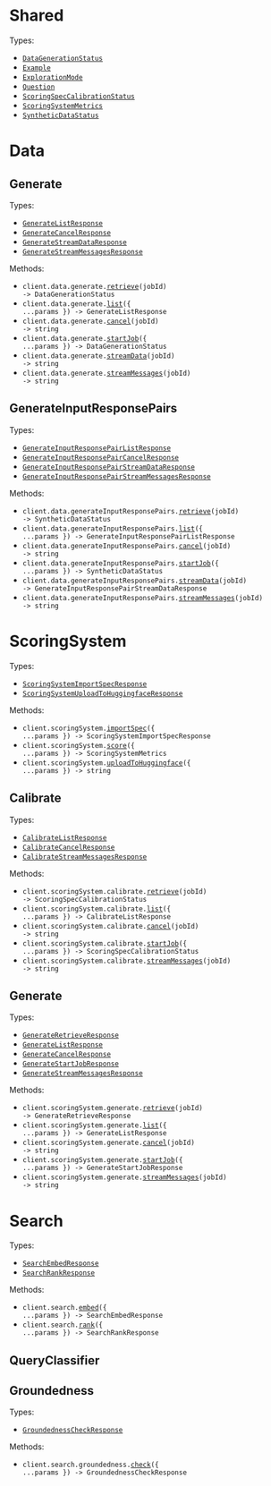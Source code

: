 # Shared

Types:

- <code><a href="./src/resources/shared.ts">DataGenerationStatus</a></code>
- <code><a href="./src/resources/shared.ts">Example</a></code>
- <code><a href="./src/resources/shared.ts">ExplorationMode</a></code>
- <code><a href="./src/resources/shared.ts">Question</a></code>
- <code><a href="./src/resources/shared.ts">ScoringSpecCalibrationStatus</a></code>
- <code><a href="./src/resources/shared.ts">ScoringSystemMetrics</a></code>
- <code><a href="./src/resources/shared.ts">SyntheticDataStatus</a></code>

# Data

## Generate

Types:

- <code><a href="./src/resources/data/generate.ts">GenerateListResponse</a></code>
- <code><a href="./src/resources/data/generate.ts">GenerateCancelResponse</a></code>
- <code><a href="./src/resources/data/generate.ts">GenerateStreamDataResponse</a></code>
- <code><a href="./src/resources/data/generate.ts">GenerateStreamMessagesResponse</a></code>

Methods:

- <code title="get /data/generate/{job_id}">client.data.generate.<a href="./src/resources/data/generate.ts">retrieve</a>(jobId) -> DataGenerationStatus</code>
- <code title="get /data/generate">client.data.generate.<a href="./src/resources/data/generate.ts">list</a>({ ...params }) -> GenerateListResponse</code>
- <code title="delete /data/generate/{job_id}">client.data.generate.<a href="./src/resources/data/generate.ts">cancel</a>(jobId) -> string</code>
- <code title="post /data/generate">client.data.generate.<a href="./src/resources/data/generate.ts">startJob</a>({ ...params }) -> DataGenerationStatus</code>
- <code title="get /data/generate/{job_id}/data">client.data.generate.<a href="./src/resources/data/generate.ts">streamData</a>(jobId) -> string</code>
- <code title="get /data/generate/{job_id}/messages">client.data.generate.<a href="./src/resources/data/generate.ts">streamMessages</a>(jobId) -> string</code>

## GenerateInputResponsePairs

Types:

- <code><a href="./src/resources/data/generate-input-response-pairs.ts">GenerateInputResponsePairListResponse</a></code>
- <code><a href="./src/resources/data/generate-input-response-pairs.ts">GenerateInputResponsePairCancelResponse</a></code>
- <code><a href="./src/resources/data/generate-input-response-pairs.ts">GenerateInputResponsePairStreamDataResponse</a></code>
- <code><a href="./src/resources/data/generate-input-response-pairs.ts">GenerateInputResponsePairStreamMessagesResponse</a></code>

Methods:

- <code title="get /data/generate_input_response_pairs/{job_id}">client.data.generateInputResponsePairs.<a href="./src/resources/data/generate-input-response-pairs.ts">retrieve</a>(jobId) -> SyntheticDataStatus</code>
- <code title="get /data/generate_input_response_pairs">client.data.generateInputResponsePairs.<a href="./src/resources/data/generate-input-response-pairs.ts">list</a>({ ...params }) -> GenerateInputResponsePairListResponse</code>
- <code title="delete /data/generate_input_response_pairs/{job_id}">client.data.generateInputResponsePairs.<a href="./src/resources/data/generate-input-response-pairs.ts">cancel</a>(jobId) -> string</code>
- <code title="post /data/generate_input_response_pairs">client.data.generateInputResponsePairs.<a href="./src/resources/data/generate-input-response-pairs.ts">startJob</a>({ ...params }) -> SyntheticDataStatus</code>
- <code title="get /data/generate_input_response_pairs/{job_id}/data">client.data.generateInputResponsePairs.<a href="./src/resources/data/generate-input-response-pairs.ts">streamData</a>(jobId) -> GenerateInputResponsePairStreamDataResponse</code>
- <code title="get /data/generate_input_response_pairs/{job_id}/messages">client.data.generateInputResponsePairs.<a href="./src/resources/data/generate-input-response-pairs.ts">streamMessages</a>(jobId) -> string</code>

# ScoringSystem

Types:

- <code><a href="./src/resources/scoring-system/scoring-system.ts">ScoringSystemImportSpecResponse</a></code>
- <code><a href="./src/resources/scoring-system/scoring-system.ts">ScoringSystemUploadToHuggingfaceResponse</a></code>

Methods:

- <code title="post /scoring_system/import_spec">client.scoringSystem.<a href="./src/resources/scoring-system/scoring-system.ts">importSpec</a>({ ...params }) -> ScoringSystemImportSpecResponse</code>
- <code title="post /scoring_system/score">client.scoringSystem.<a href="./src/resources/scoring-system/scoring-system.ts">score</a>({ ...params }) -> ScoringSystemMetrics</code>
- <code title="post /scoring_system/to_huggingface">client.scoringSystem.<a href="./src/resources/scoring-system/scoring-system.ts">uploadToHuggingface</a>({ ...params }) -> string</code>

## Calibrate

Types:

- <code><a href="./src/resources/scoring-system/calibrate.ts">CalibrateListResponse</a></code>
- <code><a href="./src/resources/scoring-system/calibrate.ts">CalibrateCancelResponse</a></code>
- <code><a href="./src/resources/scoring-system/calibrate.ts">CalibrateStreamMessagesResponse</a></code>

Methods:

- <code title="get /scoring_system/calibrate/{job_id}">client.scoringSystem.calibrate.<a href="./src/resources/scoring-system/calibrate.ts">retrieve</a>(jobId) -> ScoringSpecCalibrationStatus</code>
- <code title="get /scoring_system/calibrate">client.scoringSystem.calibrate.<a href="./src/resources/scoring-system/calibrate.ts">list</a>({ ...params }) -> CalibrateListResponse</code>
- <code title="delete /scoring_system/calibrate/{job_id}">client.scoringSystem.calibrate.<a href="./src/resources/scoring-system/calibrate.ts">cancel</a>(jobId) -> string</code>
- <code title="post /scoring_system/calibrate">client.scoringSystem.calibrate.<a href="./src/resources/scoring-system/calibrate.ts">startJob</a>({ ...params }) -> ScoringSpecCalibrationStatus</code>
- <code title="get /scoring_system/calibrate/{job_id}/messages">client.scoringSystem.calibrate.<a href="./src/resources/scoring-system/calibrate.ts">streamMessages</a>(jobId) -> string</code>

## Generate

Types:

- <code><a href="./src/resources/scoring-system/generate.ts">GenerateRetrieveResponse</a></code>
- <code><a href="./src/resources/scoring-system/generate.ts">GenerateListResponse</a></code>
- <code><a href="./src/resources/scoring-system/generate.ts">GenerateCancelResponse</a></code>
- <code><a href="./src/resources/scoring-system/generate.ts">GenerateStartJobResponse</a></code>
- <code><a href="./src/resources/scoring-system/generate.ts">GenerateStreamMessagesResponse</a></code>

Methods:

- <code title="get /scoring_system/generate/{job_id}">client.scoringSystem.generate.<a href="./src/resources/scoring-system/generate.ts">retrieve</a>(jobId) -> GenerateRetrieveResponse</code>
- <code title="get /scoring_system/generate">client.scoringSystem.generate.<a href="./src/resources/scoring-system/generate.ts">list</a>({ ...params }) -> GenerateListResponse</code>
- <code title="delete /scoring_system/generate/{job_id}">client.scoringSystem.generate.<a href="./src/resources/scoring-system/generate.ts">cancel</a>(jobId) -> string</code>
- <code title="post /scoring_system/generate">client.scoringSystem.generate.<a href="./src/resources/scoring-system/generate.ts">startJob</a>({ ...params }) -> GenerateStartJobResponse</code>
- <code title="get /scoring_system/generate/{job_id}/messages">client.scoringSystem.generate.<a href="./src/resources/scoring-system/generate.ts">streamMessages</a>(jobId) -> string</code>

# Search

Types:

- <code><a href="./src/resources/search/search.ts">SearchEmbedResponse</a></code>
- <code><a href="./src/resources/search/search.ts">SearchRankResponse</a></code>

Methods:

- <code title="post /search/embed">client.search.<a href="./src/resources/search/search.ts">embed</a>({ ...params }) -> SearchEmbedResponse</code>
- <code title="post /search/query_to_passage/score">client.search.<a href="./src/resources/search/search.ts">rank</a>({ ...params }) -> SearchRankResponse</code>

## QueryClassifier

## Groundedness

Types:

- <code><a href="./src/resources/search/groundedness.ts">GroundednessCheckResponse</a></code>

Methods:

- <code title="post /search/groundedness/check">client.search.groundedness.<a href="./src/resources/search/groundedness.ts">check</a>({ ...params }) -> GroundednessCheckResponse</code>

